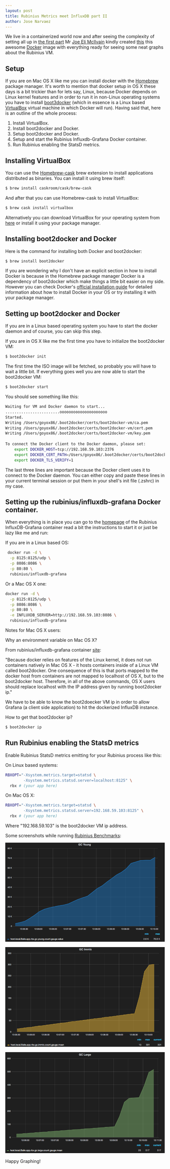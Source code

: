 ```yaml
---
layout: post
title: Rubinius Metrics meet InfluxDB part II
author: Jose Narvaez
---
```


We live in a containerized world now and after seeing the complexity of setting all up in [the first part](http://rubini.us/2014/12/10/rubinius-metrics-meets-influxdb/) Mr [Joe Eli McIlvain](https://github.com/jemc) kindly created [this](https://github.com/rubinius/influxdb-grafana) this awesome [Docker](https://www.docker.com/) image with everything ready for seeing some neat graphs about the Rubinius VM.

## Setup

If you are on Mac OS X like me you can install docker with the [Homebrew](http://brew.sh/) package manager. It's worth to mention that docker setup in OS X these days is a bit trickier than for lets say, Linux, because Docker depends on Linux kernel features and in order to run it in non-Linux operating systems you have to install [boot3docker](http://boot2docker.io/) (which in essence is a Linux based [VirtualBox](https://www.virtualbox.org/) virtual machine in which Docker will run). Having said that, here is an outline of the whole process:

1. Install VirtualBox.
2. Install boot2docker and Docker.
3. Setup boot2docker and Docker.
4. Setup and start the Rubinius Influxdb-Grafana Docker container.
5. Run Rubinius enabling the StatsD metrics.


## Installing VirtualBox

You can use the [Homebrew-cask](https://github.com/caskroom/homebrew-cask) brew extension to install applications distributed as binaries. You can install it using brew itself:

```sh
$ brew install caskroom/cask/brew-cask
```

And after that you can use Homebrew-cask to install VirtualBox:

```sh
$ brew cask install virtualbox
```

Alternatively you can download VirtualBox for your operating system from [here](https://www.virtualbox.org/wiki/Downloads) or install it using your package manager.

## Installing boot2docker and Docker

Here is the command for installing both Docker and boot2docker:

```sh
$ brew install boot2docker
```

If you are wondering why I don't have an explicit section in how to install Docker is because in the Homebrew package manager Docker is a dependency of boot2docker which make things a little bit easier on my side. However you can check Docker's [official installation guide](https://docs.docker.com/installation/) for detailed information about how to install Docker in your OS or try installing it with your package manager.

## Setting up boot2docker and Docker

If you are in a Linux based operating system you have to start the docker daemon and of course, you can skip this step.

If you are in OS X like me the first time you have to initialize the boot2docker VM:

```sh
$ boot2docker init
```

The first time the ISO image will be fetched, so probably you will have to wait a little bit. If everything goes well you are now able to start the boot2docker VM:

```sh
$ boot2docker start
```

You should see something like this:

```sh
Waiting for VM and Docker daemon to start...
........................ooooooooooooooooooooo
Started.
Writing /Users/goyox86/.boot2docker/certs/boot2docker-vm/ca.pem
Writing /Users/goyox86/.boot2docker/certs/boot2docker-vm/cert.pem
Writing /Users/goyox86/.boot2docker/certs/boot2docker-vm/key.pem

To connect the Docker client to the Docker daemon, please set:
    export DOCKER_HOST=tcp://192.168.59.103:2376
    export DOCKER_CERT_PATH=/Users/goyox86/.boot2docker/certs/boot2docker-vm
    export DOCKER_TLS_VERIFY=1
```

The last three lines are important because the Docker client uses it to connect to the Docker daemon. You can either copy and paste these lines in your current terminal session or put them in your shell's init file (.zshrc) in my case.

## Setting up the rubinius/influxdb-grafana Docker container.

When everything is in place you can go to the [homepage](https://github.com/rubinius/influxdb-grafana) of the Rubinius InfluxDB-Grafana container read a bit the instructions to start it or just be lazy like me and run:

If you are in a Linux based OS:

```sh
 docker run -d \
  -p 8125:8125/udp \
  -p 8086:8086 \
  -p 80:80 \
  rubinius/influxdb-grafana
```

Or a Mac OS X one:

```sh
docker run -d \
  -p 8125:8125/udp \
  -p 8086:8086 \
  -p 80:80 \
  -e INFLUXDB_SERVER=http://192.168.59.103:8086 \
  rubinius/influxdb-grafana
```

Notes for Mac OS X users:

Why an environment variable on Mac OS X?

From rubinius/influxdb-grafana container [site](https://github.com/rubinius/influxdb-grafana):

"Because docker relies on features of the Linux kernel, it does not run containers natively in Mac OS X - it hosts containers inside of a Linux VM called boot2docker. One consequence of this is that ports mapped to the docker host from containers are not mapped to localhost of OS X, but to the boot2docker host. Therefore, in all of the above commands, OS X users should replace localhost with the IP address given by running boot2docker ip."

We have to be able to know the boot2doecker VM ip in order to allow Grafana (a client side application) to hit the dockerized InfluxDB instance.

How to get that boot2docker ip?

```sh
$ boot2docker ip
```

## Run Rubinius enabling the StatsD metrics

Enable Rubinius StatsD metrics emitting for your Rubinius process like this:

On Linux based systems:

```sh
RBXOPT="-Xsystem.metrics.target=statsd \
        -Xsystem.metrics.statsd.server=localhost:8125" \
  rbx # (your app here)
```

On Mac OS X:

```sh
RBXOPT="-Xsystem.metrics.target=statsd \
        -Xsystem.metrics.statsd.server=192.168.59.103:8125" \
  rbx # (your app here)
```

Where "192.168.59.103" is the boot2docker VM ip address.

Some screenshots while running [Rubinius Benchmarks](https://github.com/rubinius/rubinius-benchmark):

![RBX Dashboard.png](/images/rubinius-dash-screenshot.png)

![RBX Dashboard 2.png](/images/rubinius-dash-screenshot2.png)

![RBX Dashboard 3.png](/images/rubinius-dash-screenshot3.png)

Happy Graphing!
